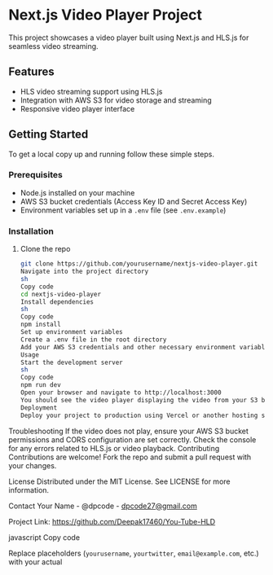 # Next.js Video Player Project

This project showcases a video player built using Next.js and HLS.js for seamless video streaming.

## Features

- HLS video streaming support using HLS.js
- Integration with AWS S3 for video storage and streaming
- Responsive video player interface

## Getting Started

To get a local copy up and running follow these simple steps.

### Prerequisites

- Node.js installed on your machine
- AWS S3 bucket credentials (Access Key ID and Secret Access Key)
- Environment variables set up in a `.env` file (see `.env.example`)

### Installation

1. Clone the repo
   ```sh
   git clone https://github.com/yourusername/nextjs-video-player.git
   Navigate into the project directory
   sh
   Copy code
   cd nextjs-video-player
   Install dependencies
   sh
   Copy code
   npm install
   Set up environment variables
   Create a .env file in the root directory
   Add your AWS S3 credentials and other necessary environment variables (see .env.example)
   Usage
   Start the development server
   sh
   Copy code
   npm run dev
   Open your browser and navigate to http://localhost:3000
   You should see the video player displaying the video from your S3 bucket
   Deployment
   Deploy your project to production using Vercel or another hosting service that supports Next.js.
   ```

Troubleshooting
If the video does not play, ensure your AWS S3 bucket permissions and CORS configuration are set correctly.
Check the console for any errors related to HLS.js or video playback.
Contributing
Contributions are welcome! Fork the repo and submit a pull request with your changes.

License
Distributed under the MIT License. See LICENSE for more information.

Contact
Your Name - @dpcode - dpcode27@gmail.com

Project Link: https://github.com/Deepak17460/You-Tube-HLD

javascript
Copy code

Replace placeholders (`yourusername`, `yourtwitter`, `email@example.com`, etc.) with your actual
